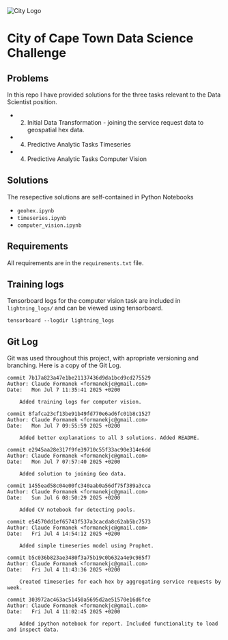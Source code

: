 
<img src="img/city_emblem.png" alt="City Logo"/>

# City of Cape Town Data Science Challenge

## Problems

In this repo I have provided solutions for the three tasks relevant to the Data Scientist position.
* 2. Initial Data Transformation - joining the service request data to geospatial hex data.
* 4. Predictive Analytic Tasks Timeseries
* 4. Predictive Analytic Tasks Computer Vision

## Solutions

The resepective solutions are self-contained in Python Notebooks
* `geohex.ipynb`
* `timeseries.ipynb`
* `computer_vision.ipynb`

## Requirements

All requirements are in the `requirements.txt` file.

## Training logs
Tensorboard logs for the computer vision task are included in `lightning_logs/` and can be viewed using tensorboard.

`tensorboard --logdir lightning_logs`

## Git Log
Git was used throughout this project, with apropriate versioning and branching. Here is a copy of the Git Log.


```
commit 7b17a823a47e1be21137436d9da1bcd9cd275529
Author: Claude Formanek <formanekjc@gmail.com>
Date:   Mon Jul 7 11:35:41 2025 +0200

    Added training logs for computer vision.

commit 8fafca23cf13be91b49fd770e6ad6fc01b8c1527
Author: Claude Formanek <formanekjc@gmail.com>
Date:   Mon Jul 7 09:55:59 2025 +0200

    Added better explanations to all 3 solutions. Added README.

commit e2945aa28e317f9fe39710c55f33ac90e314e6dd
Author: Claude Formanek <formanekjc@gmail.com>
Date:   Mon Jul 7 07:57:40 2025 +0200

    Added solution to joining Geo data.

commit 1455ead58c04e00fc340aab0a56df75f389a3cca
Author: Claude Formanek <formanekjc@gmail.com>
Date:   Sun Jul 6 08:50:29 2025 +0200

    Added CV notebook for detecting pools.

commit e54570dd1ef65743f537a3cacda8c62ab5bc7573
Author: Claude Formanek <formanekjc@gmail.com>
Date:   Fri Jul 4 14:54:12 2025 +0200

    Added simple timeseries model using Prophet.

commit b5c036b823ae3480f3a75b19c0b632a4e9c985f7
Author: Claude Formanek <formanekjc@gmail.com>
Date:   Fri Jul 4 11:43:36 2025 +0200

    Created timeseries for each hex by aggregating service requests by week.

commit 303972ac463ac51450a5695d2ae51570e16d6fce
Author: Claude Formanek <formanekjc@gmail.com>
Date:   Fri Jul 4 11:02:45 2025 +0200

    Added ipython notebook for report. Included functionality to load and inspect data.

```